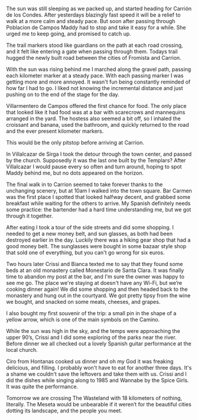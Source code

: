 The sun was still sleeping as we packed up, and started heading for Carrión de los Condes. After yesterdays blazingly fast speed it will be a relief to walk at a more calm and steady pace. But soon after passing through Poblacion de Campos Maddy had to stop and take it easy for a while. She urged me to keep going, and promised to catch up.

The trail markers stood like guardians on the path at each road crossing, and it felt like entering a gate when passing through them. Todays trail hugged the newly built road between the cities of Fromista and Carrion.

With the sun was rising behind me I marched along the gravel path, passing each kilometer marker at a steady pace. With each passing marker I was getting more and more annoyed. It wasn't fun being constantly reminded of how far I had to go. I liked not knowing the incremental distance and just pushing on to the end of the stage for the day.

Villarmentero de Campos offered the first chance for food. The only place that looked like it had food was at a bar with scarecrows and mannequins arranged in the yard. The hostess also seemed a bit off, so I inhaled the croissant and banana, used the bathroom, and quickly returned to the road and the ever present kilometer markers.

This would be the only pitstop before arriving at Carrion.

In Villalcazar de Sirga I took the detour through the town center, and passed by the church. Supposedly it was the last one built by the Templars? After Villalcazar I would pause every so often and turn around, hoping to spot Maddy behind me, but no dots appeared on the horizon.

The final walk in to Carrion seemed to take forever thanks to the unchanging scenery, but at 10am I walked into the town square. Bar Carmen was the first place I spotted that looked halfway decent, and grabbed some breakfast while waiting for the others to arrive. My Spanish definitely needs some practice: the bartender had a hard time understanding me, but we got through it together.

After eating I took a tour of the side streets and did some shopping. I needed to get a new money belt, and sun glasses, as both had been destroyed earlier in the day. Luckily there was a hiking gear shop that had a good money belt. The sunglasses were bought in some bazaar style shop that sold one of everything, but you can't go wrong for six euros.

Two hours later Crissi and Bianca texted me to say that they found some beds at an old monastery called Monestario de Santa Clara. It was finally time to abandon my post at the bar, and I'm sure the owner was happy to see me go. The place we're staying at doesn't have any Wi-Fi, but we’re cooking dinner again! We did some shopping and then headed back to the monastery and hung out in the courtyard. We got pretty tipsy from the wine we bought, and snacked on some meats, cheeses, and grapes.

I also bought my first souvenir of the trip: a small pin in the shape of a yellow arrow, which is one of the main symbols on the Camino.

While the sun was high in the sky, and the temps were approaching the upper 90’s, Crissi and I did some exploring of the parks near the river. Before dinner we all checked out a lovely Spanish guitar performance at the local church.

Ciro from Hontanas cooked us dinner and oh my God it was freaking delicious, and filling. I probably won't have to eat for another three days. It's a shame we couldn't save the leftovers and take them with us. Crissi and I did the dishes while singing along to 1985 and Wannabe by the Spice Girls. It was quite the performance.

Tomorrow we are crossing The Wasteland with 18 kilometers of nothing, literally. The Meseta would be unbearable if it weren’t for the beautiful cities dotting its landscape, and the people you meet.